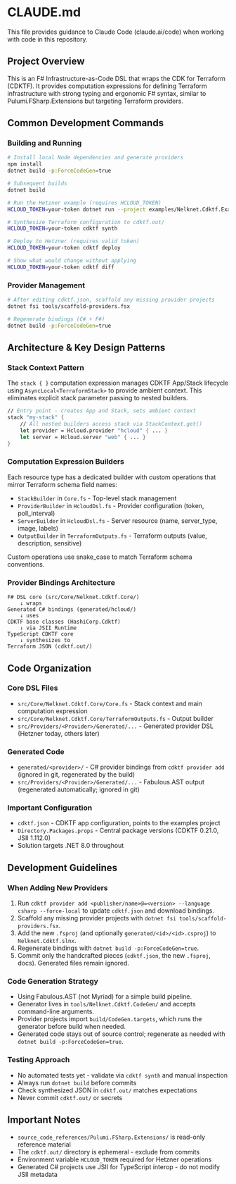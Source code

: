 # CLAUDE.md

This file provides guidance to Claude Code (claude.ai/code) when working with code in this repository.

## Project Overview

This is an F# Infrastructure-as-Code DSL that wraps the CDK for Terraform (CDKTF). It provides computation expressions for defining Terraform infrastructure with strong typing and ergonomic F# syntax, similar to Pulumi.FSharp.Extensions but targeting Terraform providers.

## Common Development Commands

### Building and Running
```bash
# Install local Node dependencies and generate providers
npm install
dotnet build -p:ForceCodeGen=true

# Subsequent builds
dotnet build

# Run the Hetzner example (requires HCLOUD_TOKEN)
HCLOUD_TOKEN=your-token dotnet run --project examples/Nelknet.Cdktf.Examples

# Synthesize Terraform configuration to cdktf.out/
HCLOUD_TOKEN=your-token cdktf synth

# Deploy to Hetzner (requires valid token)
HCLOUD_TOKEN=your-token cdktf deploy

# Show what would change without applying
HCLOUD_TOKEN=your-token cdktf diff
```

### Provider Management
```bash
# After editing cdktf.json, scaffold any missing provider projects
dotnet fsi tools/scaffold-providers.fsx

# Regenerate bindings (C# + F#)
dotnet build -p:ForceCodeGen=true
```

## Architecture & Key Design Patterns

### Stack Context Pattern
The `stack { }` computation expression manages CDKTF App/Stack lifecycle using `AsyncLocal<TerraformStack>` to provide ambient context. This eliminates explicit stack parameter passing to nested builders.

```fsharp
// Entry point - creates App and Stack, sets ambient context
stack "my-stack" {
    // All nested builders access stack via StackContext.get()
    let provider = Hcloud.provider "hcloud" { ... }
    let server = Hcloud.server "web" { ... }
}
```

### Computation Expression Builders
Each resource type has a dedicated builder with custom operations that mirror Terraform schema field names:

- `StackBuilder` in `Core.fs` - Top-level stack management
- `ProviderBuilder` in `HcloudDsl.fs` - Provider configuration (token, poll_interval)
- `ServerBuilder` in `HcloudDsl.fs` - Server resource (name, server_type, image, labels)
- `OutputBuilder` in `TerraformOutputs.fs` - Terraform outputs (value, description, sensitive)

Custom operations use snake_case to match Terraform schema conventions.

### Provider Bindings Architecture
```
F# DSL core (src/Core/Nelknet.Cdktf.Core/)
    ↓ wraps
Generated C# bindings (generated/hcloud/)
    ↓ uses
CDKTF base classes (HashiCorp.Cdktf)
    ↓ via JSII Runtime
TypeScript CDKTF core
    ↓ synthesizes to
Terraform JSON (cdktf.out/)
```

## Code Organization

### Core DSL Files
- `src/Core/Nelknet.Cdktf.Core/Core.fs` - Stack context and main computation expression
- `src/Core/Nelknet.Cdktf.Core/TerraformOutputs.fs` - Output builder
- `src/Providers/<Provider>/Generated/...` - Generated provider DSL (Hetzner today, others later)

### Generated Code
- `generated/<provider>/` - C# provider bindings from `cdktf provider add` (ignored in git, regenerated by the build)
- `src/Providers/<Provider>/Generated/...` - Fabulous.AST output (regenerated automatically; ignored in git)

### Important Configuration
- `cdktf.json` - CDKTF app configuration, points to the examples project
- `Directory.Packages.props` - Central package versions (CDKTF 0.21.0, JSII 1.112.0)
- Solution targets .NET 8.0 throughout

## Development Guidelines

### When Adding New Providers
1. Run `cdktf provider add <publisher/name>@=<version> --language csharp --force-local` to update `cdktf.json` and download bindings.
2. Scaffold any missing provider projects with `dotnet fsi tools/scaffold-providers.fsx`.
3. Add the new `.fsproj` (and optionally `generated/<id>/<id>.csproj`) to `Nelknet.Cdktf.slnx`.
4. Regenerate bindings with `dotnet build -p:ForceCodeGen=true`.
5. Commit only the handcrafted pieces (`cdktf.json`, the new `.fsproj`, docs). Generated files remain ignored.

### Code Generation Strategy
- Using Fabulous.AST (not Myriad) for a simple build pipeline.
- Generator lives in `tools/Nelknet.Cdktf.CodeGen/` and accepts command-line arguments.
- Provider projects import `build/CodeGen.targets`, which runs the generator before build when needed.
- Generated code stays out of source control; regenerate as needed with `dotnet build -p:ForceCodeGen=true`.

### Testing Approach
- No automated tests yet - validate via `cdktf synth` and manual inspection
- Always run `dotnet build` before commits
- Check synthesized JSON in `cdktf.out/` matches expectations
- Never commit `cdktf.out/` or secrets

## Important Notes

- `source_code_references/Pulumi.FSharp.Extensions/` is read-only reference material
- The `cdktf.out/` directory is ephemeral - exclude from commits
- Environment variable `HCLOUD_TOKEN` required for Hetzner operations
- Generated C# projects use JSII for TypeScript interop - do not modify JSII metadata
